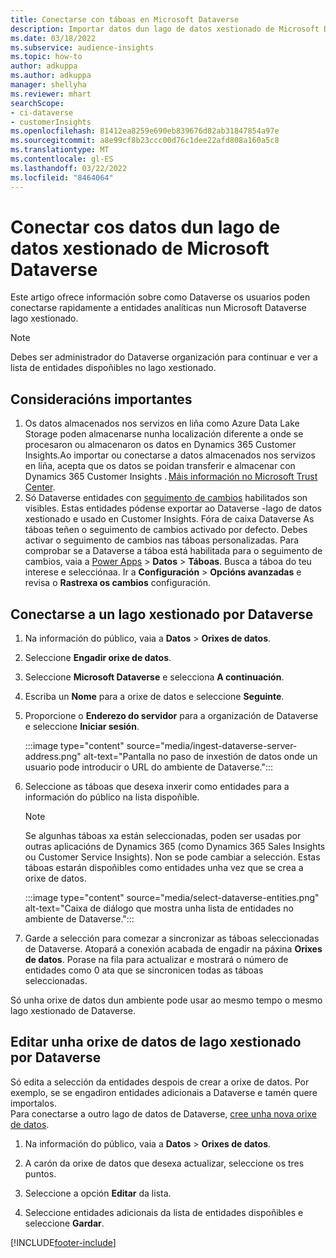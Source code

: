 ```yaml
---
title: Conectarse con táboas en Microsoft Dataverse
description: Importar datos dun lago de datos xestionado de Microsoft Dataverse.
ms.date: 03/18/2022
ms.subservice: audience-insights
ms.topic: how-to
author: adkuppa
ms.author: adkuppa
manager: shellyha
ms.reviewer: mhart
searchScope:
- ci-dataverse
- customerInsights
ms.openlocfilehash: 81412ea8259e690eb839676d82ab31847854a97e
ms.sourcegitcommit: a8e99cf8b23ccc00d76c1dee22afd808a160a5c8
ms.translationtype: MT
ms.contentlocale: gl-ES
ms.lasthandoff: 03/22/2022
ms.locfileid: "8464064"
---
```

# <a name="connect-to-data-in-a-microsoft-dataverse-managed-data-lake"></a>Conectar cos datos dun lago de datos xestionado de Microsoft Dataverse

Este artigo ofrece información sobre como Dataverse os usuarios poden conectarse rapidamente a entidades analíticas nun Microsoft Dataverse lago xestionado. 

> [!NOTE]
> Debes ser administrador do Dataverse organización para continuar e ver a lista de entidades dispoñibles no lago xestionado.

## <a name="important-considerations"></a>Consideracións importantes

1. Os datos almacenados nos servizos en liña como Azure Data Lake Storage poden almacenarse nunha localización diferente a onde se procesaron ou almacenaron os datos en Dynamics 365 Customer Insights.Ao importar ou conectarse a datos almacenados nos servizos en liña, acepta que os datos se poidan transferir e almacenar con Dynamics 365 Customer Insights . [Máis información no Microsoft Trust Center](https://www.microsoft.com/trust-center).
2. Só Dataverse entidades con [seguimento de cambios](/power-platform/admin/enable-change-tracking-control-data-synchronization) habilitados son visibles. Estas entidades pódense exportar ao Dataverse -lago de datos xestionado e usado en Customer Insights. Fóra de caixa Dataverse As táboas teñen o seguimento de cambios activado por defecto. Debes activar o seguimento de cambios nas táboas personalizadas. Para comprobar se a Dataverse a táboa está habilitada para o seguimento de cambios, vaia a [Power Apps](https://make.powerapps.com) > **Datos** > **Táboas**. Busca a táboa do teu interese e selecciónaa. Ir a **Configuración** > **Opcións avanzadas** e revisa o **Rastrexa os cambios** configuración.

## <a name="connect-to-a-dataverse-managed-lake"></a>Conectarse a un lago xestionado por Dataverse

1. Na información do público, vaia a **Datos** > **Orixes de datos**.

2. Seleccione **Engadir orixe de datos**.

3. Seleccione **Microsoft Dataverse** e selecciona **A continuación**.

4. Escriba un **Nome** para a orixe de datos e seleccione **Seguinte**. 

5. Proporcione o **Enderezo do servidor** para a organización de Dataverse e seleccione **Iniciar sesión**.

   :::image type="content" source="media/ingest-dataverse-server-address.png" alt-text="Pantalla no paso de inxestión de datos onde un usuario pode introducir o URL do ambiente de Dataverse.":::

6. Seleccione as táboas que desexa inxerir como entidades para a información do público na lista dispoñible.    

   > [!NOTE]
   > Se algunhas táboas xa están seleccionadas, poden ser usadas por outras aplicacións de Dynamics 365 (como Dynamics 365 Sales Insights ou Customer Service Insights). Non se pode cambiar a selección. Estas táboas estarán dispoñibles como entidades unha vez que se crea a orixe de datos.

   :::image type="content" source="media/select-dataverse-entities.png" alt-text="Caixa de diálogo que mostra unha lista de entidades no ambiente de Dataverse.":::

7. Garde a selección para comezar a sincronizar as táboas seleccionadas de Dataverse. Atopará a conexión acabada de engadir na páxina **Orixes de datos**. Porase na fila para actualizar e mostrará o número de entidades como 0 ata que se sincronicen todas as táboas seleccionadas.

Só unha orixe de datos dun ambiente pode usar ao mesmo tempo o mesmo lago xestionado de Dataverse.

## <a name="edit-a-dataverse-managed-lake-data-source"></a>Editar unha orixe de datos de lago xestionado por Dataverse

Só edita a selección da entidades despois de crear a orixe de datos. Por exemplo, se se engadiron entidades adicionais a Dataverse e tamén quere importalos.    
Para conectarse a outro lago de datos de Dataverse, [cree unha nova orixe de datos](#connect-to-a-dataverse-managed-lake).

1. Na información do público, vaia a **Datos** > **Orixes de datos**.

2. A carón da orixe de datos que desexa actualizar, seleccione os tres puntos.

3. Seleccione a opción **Editar** da lista.

4. Seleccione entidades adicionais da lista de entidades dispoñibles e seleccione **Gardar**.

[!INCLUDE[footer-include](../includes/footer-banner.md)]

